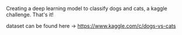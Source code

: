 Creating a deep learning model to classify dogs and cats, a kaggle challenge. That's it!

dataset can be found here -> https://www.kaggle.com/c/dogs-vs-cats